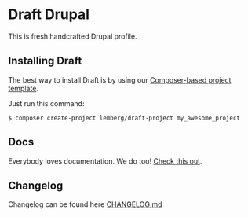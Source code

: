 # Draft Drupal

This is fresh handcrafted Drupal profile.

## Installing Draft

The best way to install Draft is by using our [Composer-based project template](https://github.com/lemberg/draft-template).

Just run this command:

```
$ composer create-project lemberg/draft-project my_awesome_project
```

## Docs

Everybody loves documentation. We do too! [Check this out](docs).

## Changelog

Changelog can be found here [CHANGELOG.md](CHANGELOG.md)
